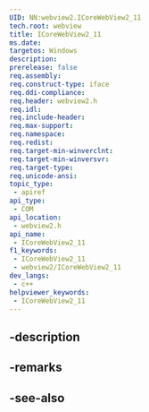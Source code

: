 ```yaml
---
UID: NN:webview2.ICoreWebView2_11
tech.root: webview
title: ICoreWebView2_11
ms.date: 
targetos: Windows
description: 
prerelease: false
req.assembly: 
req.construct-type: iface
req.ddi-compliance: 
req.header: webview2.h
req.idl: 
req.include-header: 
req.max-support: 
req.namespace: 
req.redist: 
req.target-min-winverclnt: 
req.target-min-winversvr: 
req.target-type: 
req.unicode-ansi: 
topic_type:
 - apiref
api_type:
 - COM
api_location:
 - webview2.h
api_name:
 - ICoreWebView2_11
f1_keywords:
 - ICoreWebView2_11
 - webview2/ICoreWebView2_11
dev_langs:
 - c++
helpviewer_keywords:
 - ICoreWebView2_11
---
```


## -description

## -remarks

## -see-also

